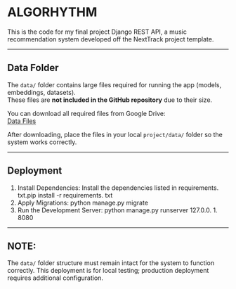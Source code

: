 # ALGORHYTHM

This is the code for my final project Django REST API, a music recommendation system developed off the NextTrack project template.

---

## Data Folder

The `data/` folder contains large files required for running the app (models, embeddings, datasets).  
These files are **not included in the GitHub repository** due to their size.

You can download all required files from Google Drive:  
[Data Files]((https://drive.google.com/drive/folders/1khUtVbyatmDqDkF9PCeWgyWded5AoJbp?usp=share_link))

After downloading, place the files in your local `project/data/` folder so the system works correctly.

---

## Deployment

1. Install Dependencies: Install the dependencies listed in requirements. txt.pip install -r requirements. txt
2. Apply Migrations: python manage.py migrate
3. Run the Development Server: python manage.py runserver 127.0.0. 1. 8080

---

## NOTE:
The `data/` folder structure must remain intact for the system to function correctly. 
This deployment is for local testing; production deployment requires additional configuration.
